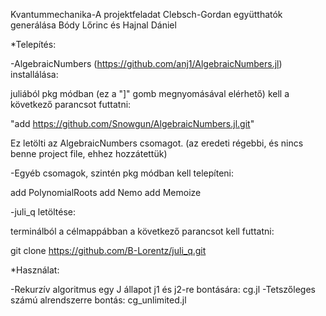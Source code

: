 Kvantummechanika-A projektfeladat
Clebsch-Gordan együtthatók generálása
Bódy Lőrinc és Hajnal Dániel

*Telepítés:

-AlgebraicNumbers (https://github.com/anj1/AlgebraicNumbers.jl) installálása:

juliából pkg módban (ez a "]" gomb megnyomásával elérhető) kell a következő parancsot futtatni:

"add https://github.com/Snowgun/AlgebraicNumbers.jl.git"

Ez letölti az AlgebraicNumbers csomagot.
(az eredeti régebbi, és nincs benne project file, ehhez hozzátettük)

-Egyéb csomagok, szintén pkg módban kell telepíteni:

add PolynomialRoots
add Nemo
add Memoize

-juli_q letöltése:

terminálból a célmappábban a következő parancsot kell futtatni:

git clone https://github.com/B-Lorentz/juli_q.git


*Használat:

-Rekurzív algoritmus egy J állapot j1 és j2-re bontására: cg.jl
-Tetszőleges számú alrendszerre bontás: cg_unlimited.jl


